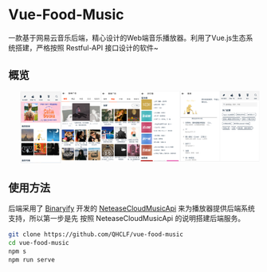 # Vue-Food-Music

一款基于网易云音乐后端，精心设计的Web端音乐播放器。利用了Vue.js生态系统搭建，严格按照 Restful-API 接口设计的软件~

## 概览
<ul style="display:flex;list-style:none">
<li><img src="docs\home.png"></li>
<li><img src="docs\home1.png"></li>
<li><img src="docs\home2.png"></li>
<li><img src="docs\list.png"></li>
<li><img src="docs\list1.png"></li>
<li><img src="docs\search.png"></li>
</ul>

## 使用方法
后端采用了 [Binaryify](https://github.com/Binaryify/NeteaseCloudMusicApi) 开发的 [NeteaseCloudMusicApi](https://github.com/Binaryify/NeteaseCloudMusicApi) 来为播放器提供后端系统支持，所以第一步是先 按照 NeteaseCloudMusicApi 的说明搭建后端服务。

```bash
git clone https://github.com/QHCLF/vue-food-music
cd vue-food-music
npm s
npm run serve
```
